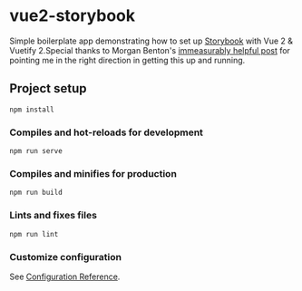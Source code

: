# vue2-storybook

Simple boilerplate app demonstrating how to set up <a href='https://storybook.js.org'>Storybook</a> with Vue 2 & Vuetify 2.Special thanks to Morgan Benton's <a href='https://morphatic.com/2020/09/30/configuring-storybook-6-for-vue-2-vuetify-2-3/'>immeasurably helpful post</a> for pointing me in the right direction in getting this up and running. 

## Project setup

```
npm install
```

### Compiles and hot-reloads for development

```
npm run serve
```

### Compiles and minifies for production

```
npm run build
```

### Lints and fixes files

```
npm run lint
```

### Customize configuration

See [Configuration Reference](https://cli.vuejs.org/config/).
